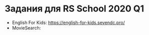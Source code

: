 # Задания для RS School 2020 Q1
 - English For Kids: https://english-for-kids.sevendc.pro/
 - MovieSearch: 